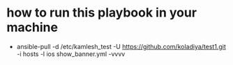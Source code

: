 # how to run this playbook in your machine
- ansible-pull -d /etc/kamlesh_test -U https://github.com/koladiya/test1.git -i hosts -l ios show_banner.yml -vvvv
